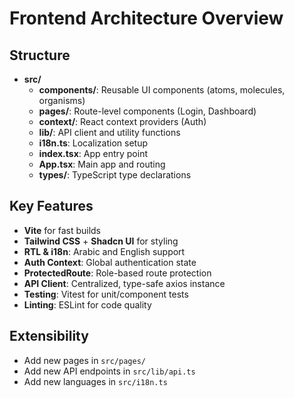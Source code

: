 # Frontend Architecture Overview

## Structure
- **src/**
  - **components/**: Reusable UI components (atoms, molecules, organisms)
  - **pages/**: Route-level components (Login, Dashboard)
  - **context/**: React context providers (Auth)
  - **lib/**: API client and utility functions
  - **i18n.ts**: Localization setup
  - **index.tsx**: App entry point
  - **App.tsx**: Main app and routing
  - **types/**: TypeScript type declarations

## Key Features
- **Vite** for fast builds
- **Tailwind CSS** + **Shadcn UI** for styling
- **RTL & i18n**: Arabic and English support
- **Auth Context**: Global authentication state
- **ProtectedRoute**: Role-based route protection
- **API Client**: Centralized, type-safe axios instance
- **Testing**: Vitest for unit/component tests
- **Linting**: ESLint for code quality

## Extensibility
- Add new pages in `src/pages/`
- Add new API endpoints in `src/lib/api.ts`
- Add new languages in `src/i18n.ts`
